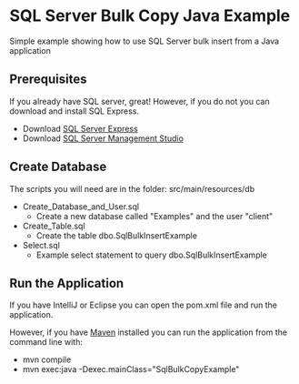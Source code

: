 # SQL Server Bulk Copy Java Example
Simple example showing how to use SQL Server bulk insert from a Java application

## Prerequisites
If you already have SQL server, great! However, if you do not you can download and install SQL Express.

* Download [SQL Server Express](https://www.microsoft.com/en-us/sql-server/sql-server-downloads)
* Download [SQL Server Management Studio](https://docs.microsoft.com/en-us/sql/ssms/download-sql-server-management-studio-ssms?view=sql-server-ver15)

## Create Database
The scripts you will need are in the folder: src/main/resources/db

* Create_Database_and_User.sql
    * Create a new database called "Examples" and the user "client"
* Create_Table.sql
    * Create the table dbo.SqlBulkInsertExample
* Select.sql
    * Example select statement to query dbo.SqlBulkInsertExample

## Run the Application
If you have IntelliJ or Eclipse you can open the pom.xml file and run the application.

However, if you have [Maven](https://maven.apache.org/download.cgi) installed you can run the application from the command line with:
* mvn compile
* mvn exec:java -Dexec.mainClass="SqlBulkCopyExample"

